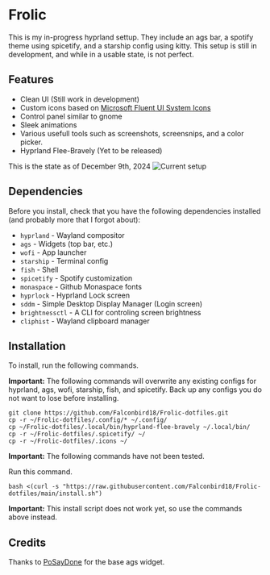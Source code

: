 # Frolic 
This is my in-progress hyprland settup. They include an ags bar, a spotify theme using spicetify, and a starship config using kitty. This setup is still in development, and while in a usable state, is not perfect.
## Features
- Clean UI (Still work in development)
- Custom icons based on [Microsoft Fluent UI System Icons](https://github.com/microsoft/fluentui-system-icons)
- Control panel similar to gnome
- Sleek animations
- Various usefull tools such as screenshots, screensnips, and a color picker.
- Hyprland Flee-Bravely (Yet to be released)

This is the state as of December 9th, 2024
  ![Current setup](https://github.com/user-attachments/assets/a0af4e89-e018-42b2-90ee-df8c8e606b5d)

  
## Dependencies
Before you install, check that you have the following dependencies installed (and probably more that I forgot about):
- `hyprland` - Wayland compositor
- `ags` - Widgets (top bar, etc.)
- `wofi` - App launcher
- `starship` - Terminal config
- `fish` - Shell
- `spicetify` - Spotify customization
- `monaspace` - Github Monaspace fonts
- `hyprlock` - Hyprland Lock screen
- `sddm` - Simple Desktop Display Manager (Login screen)
- `brightnessctl` - A CLI for controling screen brightness
- `cliphist` - Wayland clipboard manager
## Installation

To install, run the following commands.

**Important:** The following commands will overwrite any existing configs for hyprland, ags, wofi, starship, fish, and spicetify. Back up any configs you do not want to lose before installing.
```
git clone https://github.com/Falconbird18/Frolic-dotfiles.git
cp -r ~/Frolic-dotfiles/.config/* ~/.config/
cp ~/Frolic-dotfiles/.local/bin/hyprland-flee-bravely ~/.local/bin/
cp -r ~/Frolic-dotfiles/.spicetify/ ~/
cp -r ~/Frolic-dotfiles/.icons ~/
```
**Important:** The following commands have not been tested.

Run this command.

```
bash <(curl -s "https://raw.githubusercontent.com/Falconbird18/Frolic-dotfiles/main/install.sh")
```
**Important:** This install script does not work yet, so use the commands above instead.

## Credits
Thanks to [PoSayDone](https://github.com/PoSayDone) for the base ags widget. 
